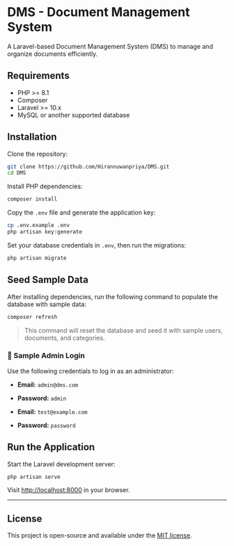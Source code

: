 # DMS - Document Management System

A Laravel-based Document Management System (DMS) to manage and organize documents efficiently.

## Requirements

- PHP >= 8.1
- Composer
- Laravel >= 10.x
- MySQL or another supported database

## Installation

Clone the repository:

```bash
git clone https://github.com/Hirannuwanpriya/DMS.git
cd DMS
```

Install PHP dependencies:

```bash
composer install
```

Copy the `.env` file and generate the application key:

```bash
cp .env.example .env
php artisan key:generate
```

Set your database credentials in `.env`, then run the migrations:

```bash
php artisan migrate
```

## Seed Sample Data

After installing dependencies, run the following command to populate the database with sample data:

```bash
composer refresh
```

> This command will reset the database and seed it with sample users, documents, and categories.

### 🔐 Sample Admin Login

Use the following credentials to log in as an administrator:

- **Email:** `admin@dms.com`
- **Password:** `admin`

- **Email:** `test@example.com`
- **Password:** `password`

## Run the Application

Start the Laravel development server:

```bash
php artisan serve
```

Visit [http://localhost:8000](http://localhost:8000) in your browser.

---

## License

This project is open-source and available under the [MIT license](LICENSE).
